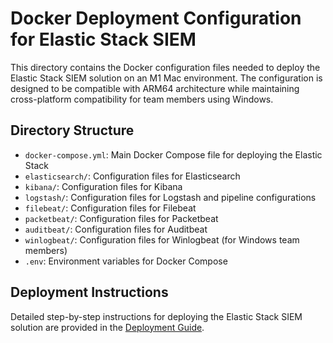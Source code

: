 # Docker Deployment Configuration for Elastic Stack SIEM

This directory contains the Docker configuration files needed to deploy the Elastic Stack SIEM solution on an M1 Mac environment. The configuration is designed to be compatible with ARM64 architecture while maintaining cross-platform compatibility for team members using Windows.

## Directory Structure

- `docker-compose.yml`: Main Docker Compose file for deploying the Elastic Stack
- `elasticsearch/`: Configuration files for Elasticsearch
- `kibana/`: Configuration files for Kibana
- `logstash/`: Configuration files for Logstash and pipeline configurations
- `filebeat/`: Configuration files for Filebeat
- `packetbeat/`: Configuration files for Packetbeat
- `auditbeat/`: Configuration files for Auditbeat
- `winlogbeat/`: Configuration files for Winlogbeat (for Windows team members)
- `.env`: Environment variables for Docker Compose

## Deployment Instructions

Detailed step-by-step instructions for deploying the Elastic Stack SIEM solution are provided in the [Deployment Guide](./DEPLOYMENT.md).


